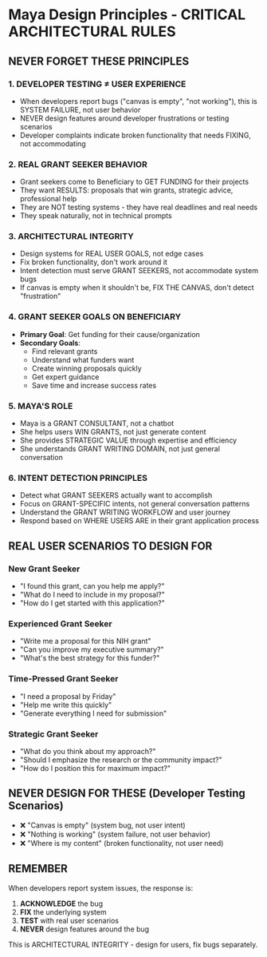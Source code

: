 # Maya Design Principles - CRITICAL ARCHITECTURAL RULES

## NEVER FORGET THESE PRINCIPLES

### 1. **DEVELOPER TESTING ≠ USER EXPERIENCE**
- When developers report bugs ("canvas is empty", "not working"), this is SYSTEM FAILURE, not user behavior
- NEVER design features around developer frustrations or testing scenarios
- Developer complaints indicate broken functionality that needs FIXING, not accommodating

### 2. **REAL GRANT SEEKER BEHAVIOR**
- Grant seekers come to Beneficiary to GET FUNDING for their projects
- They want RESULTS: proposals that win grants, strategic advice, professional help
- They are NOT testing systems - they have real deadlines and real needs
- They speak naturally, not in technical prompts

### 3. **ARCHITECTURAL INTEGRITY**
- Design systems for REAL USER GOALS, not edge cases
- Fix broken functionality, don't work around it
- Intent detection must serve GRANT SEEKERS, not accommodate system bugs
- If canvas is empty when it shouldn't be, FIX THE CANVAS, don't detect "frustration"

### 4. **GRANT SEEKER GOALS ON BENEFICIARY**
- **Primary Goal**: Get funding for their cause/organization
- **Secondary Goals**: 
  - Find relevant grants
  - Understand what funders want
  - Create winning proposals quickly
  - Get expert guidance
  - Save time and increase success rates

### 5. **MAYA'S ROLE**
- Maya is a GRANT CONSULTANT, not a chatbot
- She helps users WIN GRANTS, not just generate content
- She provides STRATEGIC VALUE through expertise and efficiency
- She understands GRANT WRITING DOMAIN, not just general conversation

### 6. **INTENT DETECTION PRINCIPLES**
- Detect what GRANT SEEKERS actually want to accomplish
- Focus on GRANT-SPECIFIC intents, not general conversation patterns
- Understand the GRANT WRITING WORKFLOW and user journey
- Respond based on WHERE USERS ARE in their grant application process

## REAL USER SCENARIOS TO DESIGN FOR

### New Grant Seeker
- "I found this grant, can you help me apply?"
- "What do I need to include in my proposal?"
- "How do I get started with this application?"

### Experienced Grant Seeker  
- "Write me a proposal for this NIH grant"
- "Can you improve my executive summary?"
- "What's the best strategy for this funder?"

### Time-Pressed Grant Seeker
- "I need a proposal by Friday"
- "Help me write this quickly"
- "Generate everything I need for submission"

### Strategic Grant Seeker
- "What do you think about my approach?"
- "Should I emphasize the research or the community impact?"
- "How do I position this for maximum impact?"

## NEVER DESIGN FOR THESE (Developer Testing Scenarios)
- ❌ "Canvas is empty" (system bug, not user intent)
- ❌ "Nothing is working" (system failure, not user behavior)  
- ❌ "Where is my content" (broken functionality, not user need)

## REMEMBER
When developers report system issues, the response is:
1. **ACKNOWLEDGE** the bug
2. **FIX** the underlying system
3. **TEST** with real user scenarios
4. **NEVER** design features around the bug

This is ARCHITECTURAL INTEGRITY - design for users, fix bugs separately.
